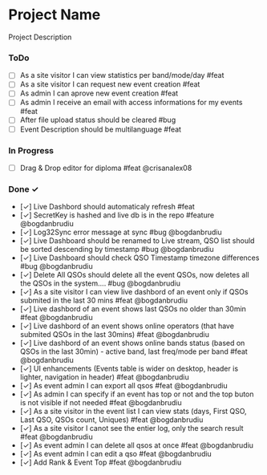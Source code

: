 ﻿# Project Name
Project Description

### ToDo

- [ ] As a site visitor I can view statistics per band/mode/day #feat
- [ ] As a site visitor I can request new event creation  #feat
- [ ] As admin I can aprove new event creation  #feat
- [ ] As admin I receive an email with access informations for my events  #feat
- [ ] After file upload status should be cleared #bug
- [ ] Event Description should be multilanguage #feat

### In Progress


- [ ] Drag & Drop editor for diploma  #feat @crisanalex08



### Done ✓

- [✓] Live Dashbord should automaticaly refresh #feat
- [✓] SecretKey is hashed and live db is in the repo #feature @bogdanbrudiu
- [✓] Log32Sync error message at sync #bug @bogdanbrudiu
- [✓] Live Dashboard should be renamed to Live stream, QSO list should be sorted descending by timestamp #bug @bogdanbrudiu
- [✓] Live Dashboard should check QSO Timestamp timezone differences #bug @bogdanbrudiu
- [✓] Delete All QSOs should delete all the event QSOs, now deletes all the QSOs in the system.... #bug @bogdanbrudiu
- [✓] As a site visitor I can view live dashbord of an event only if QSOs submited in the last 30 mins #feat @bogdanbrudiu
- [✓] Live dashbord of an event shows last QSOs no older than 30min #feat @bogdanbrudiu
- [✓] Live dashbord of an event shows online operators (that have submited QSOs in the last 30mins) #feat @bogdanbrudiu
- [✓] Live dashbord of an event shows online bands status (based on QSOs in the last 30min) - active band, last freq/mode per band #feat @bogdanbrudiu
- [✓] UI enhancements (Events table is wider on desktop, header is lighter, navigation in header)  #feat @bogdanbrudiu
- [✓] As event admin I can export all qsos  #feat @bogdanbrudiu
- [✓] As admin I can specify if an event has top or not and the top buton is not visible if not needed  #feat @bogdanbrudiu
- [✓] As a site visitor in the event list I can view stats (days, First QSO, Last QSO, QSOs count, Uniques)  #feat @bogdanbrudiu
- [✓] As a site visitor I canot see the entier log, only the search result  #feat @bogdanbrudiu
- [✓] As event admin I can delete all qsos at once  #feat @bogdanbrudiu
- [✓] As event admin I can edit a qso  #feat @bogdanbrudiu
- [✓] Add Rank & Event Top  #feat @bogdanbrudiu


